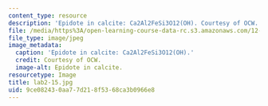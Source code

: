 ```yaml
---
content_type: resource
description: 'Epidote in calcite: Ca2Al2FeSi3O12(OH). Courtesy of OCW.'
file: /media/https%3A/open-learning-course-data-rc.s3.amazonaws.com/12-108-structure-of-earth-materials-fall-2004/9ce082430aa77d218f5368ca3b0966e8_lab2-15.jpg
file_type: image/jpeg
image_metadata:
  caption: 'Epidote in calcite: Ca2Al2FeSi3O12(OH).'
  credit: Courtesy of OCW.
  image-alt: Epidote in calcite.
resourcetype: Image
title: lab2-15.jpg
uid: 9ce08243-0aa7-7d21-8f53-68ca3b0966e8
---
```

